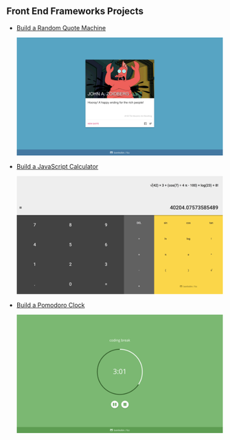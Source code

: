 ## Front End Frameworks Projects

* [Build a Random Quote Machine](https://bomholtm.github.io/fcc/front_end_frameworks_projects/random_quote_machine)

  [![](.//_assets/README/random_quote_machine.png)](https://bomholtm.github.io/fcc/front_end_frameworks_projects/random_quote_machine)

* [Build a JavaScript Calculator](https://bomholtm.github.io/fcc/front_end_frameworks_projects/js_calculator)

  [![](../_assets/README/js_calculator.png)](https://bomholtm.github.io/fcc/front_end_frameworks_projects/js_calculator)

* [Build a Pomodoro Clock](https://bomholtm.github.io/fcc/front_end_frameworks_projects/pomodoro_clock)

  [![](../_assets/README/pomodoro_clock.png)](https://bomholtm.github.io/fcc/front_end_frameworks_projects/pomodoro_clock)
